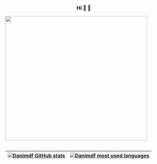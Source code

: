### <div align="center"> Hi :cherry_blossom: :milky_way: </div> 


<div class="container">
    <img src="https://user-images.githubusercontent.com/63557097/126560731-e8119f1f-f4d7-4969-83a5-36855d683708.png" width="95%" height="400" />
</div>

<br>

| [![Danimdf GitHub stats](https://github-readme-stats.vercel.app/api?username=Danimdf&count_private=true&show_icons=true&hide=issues&hide_border=true&theme=synthwave)](https://github.com/Danimdf?tab=repositories) | [![Danimdf most used languages](https://github-readme-stats.vercel.app/api/top-langs/?username=Danimdf&layout=compact&hide_border=true&theme=synthwave)](https://github.com/Danimdf?tab=repositories) |
|:-:|:-:|
